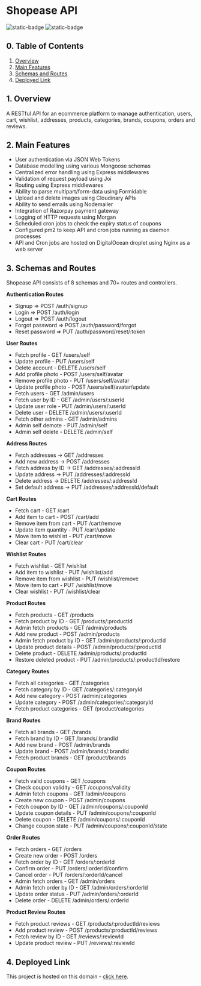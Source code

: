# Shopease API

![static-badge](https://img.shields.io/badge/built_with-love-red?style=for-the-badge)
![static-badge](https://img.shields.io/badge/status-success-limegreen?style=for-the-badge)

## 0. Table of Contents

1. [Overview](#1-overview)
2. [Main Features](#2-main-features)
3. [Schemas and Routes](#3-schemas-and-routes)
4. [Deployed Link](#4-deployed-link)

## 1. Overview

A RESTful API for an ecommerce platform to manage authentication, users, cart, wishlist, addresses, products, categories, brands, coupons, orders and reviews.

## 2. Main Features

- User authentication via JSON Web Tokens
- Database modelling using various Mongoose schemas
- Centralized error handling using Express middlewares
- Validation of request payload using Joi
- Routing using Express middlewares
- Ability to parse multipart/form-data using Formidable
- Upload and delete images using Cloudinary APIs
- Ability to send emails using Nodemailer
- Integration of Razorpay payment gateway
- Logging of HTTP requests using Morgan 
- Scheduled cron jobs to check the expiry status of coupons
- Configured pm2 to keep API and cron jobs running as daemon processes
- API and Cron jobs are hosted on DigitalOcean droplet using Nginx as a web server

## 3. Schemas and Routes

Shopease API consists of 8 schemas and 70+ routes and controllers.

**Authentication Routes**

- Signup => POST /auth/signup
- Login => POST /auth/login
- Logout => POST /auth/logout
- Forgot password => POST /auth/password/forgot
- Reset password => PUT /auth/password/reset/:token

**User Routes**

- Fetch profile - GET /users/self
- Update profile - PUT /users/self
- Delete account - DELETE /users/self
- Add profile photo - POST /users/self/avatar
- Remove profile photo - PUT /users/self/avatar
- Update profile photo - POST /users/self/avatar/update
- Fetch users - GET /admin/users
- Fetch user by ID - GET /admin/users/:userId
- Update user role - PUT /admin/users/:userId  
- Delete user - DELETE /admin/users/:userId  
- Fetch other admins - GET /admin/admins
- Admin self demote - PUT /admin/self
- Admin self delete - DELETE /admin/self

**Address Routes**

- Fetch addresses -> GET /addresses
- Add new address -> POST /addresses
- Fetch address by ID -> GET /addresses/:addressId
- Update address -> PUT /addresses/:addressId
- Delete address -> DELETE /addresses/:addressId
- Set default address -> PUT /addresses/:addressId/default

**Cart Routes**

- Fetch cart - GET /cart
- Add item to cart - POST /cart/add
- Remove item from cart - PUT /cart/remove
- Update item quantity - PUT /cart/update
- Move item to wishlist - PUT /cart/move
- Clear cart - PUT /cart/clear

**Wishlist Routes**

- Fetch wishlist - GET /wishlist
- Add item to wishlist - PUT /wishlist/add
- Remove item from wishlist - PUT /wishlist/remove
- Move item to cart - PUT /wishlist/move
- Clear wishlist - PUT /wishlist/clear

**Product Routes**

- Fetch products - GET /products
- Fetch product by ID - GET /products/:productId
- Admin fetch products - GET /admin/products
- Add new product - POST /admin/products
- Admin fetch product by ID - GET /admin/products/:productId
- Update product details - POST /admin/products/:productId
- Delete product - DELETE /admin/products/:productId
- Restore deleted product - PUT /admin/products/:productId/restore

**Category Routes**

- Fetch all categories - GET /categories
- Fetch category by ID - GET /categories/:categoryId
- Add new category - POST /admin/categories
- Update category - POST /admin/categories/:categoryId
- Fetch product categories - GET /product/categories

**Brand Routes**

- Fetch all brands - GET /brands
- Fetch brand by ID - GET /brands/:brandId
- Add new brand - POST /admin/brands
- Update brand - POST /admin/brands/:brandId
- Fetch product brands - GET /product/brands

**Coupon Routes**

- Fetch valid coupons - GET /coupons
- Check coupon validity - GET /coupons/validity
- Admin fetch coupons - GET /admin/coupons
- Create new coupon - POST /admin/coupons
- Fetch coupon by ID - GET /admin/coupons/:couponId
- Update coupon details - PUT /admin/coupons/:couponId
- Delete coupon - DELETE /admin/coupons/:couponId
- Change coupon state - PUT /admin/coupons/:couponId/state

**Order Routes**

- Fetch orders - GET /orders
- Create new order - POST /orders
- Fetch order by ID - GET /orders/:orderId
- Confirm order - PUT /orders/:orderId/confirm
- Cancel order - PUT /orders/:orderId/cancel
- Admin fetch orders - GET /admin/orders
- Admin fetch order by ID - GET /admin/orders/:orderId
- Update order status - PUT /admin/orders/:orderId
- Delete order - DELETE /admin/orders/:orderId

**Product Review Routes**

- Fetch product reviews - GET /products/:productId/reviews
- Add product review - POST /products/:productId/reviews
- Fetch review by ID - GET /reviews/:reviewId
- Update product review - PUT /reviews/:reviewId

## 4. Deployed Link

This project is hosted on this domain - [click here](http://api.shopease.shubhampurwar.in/).